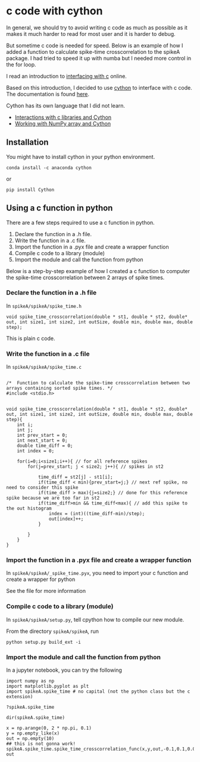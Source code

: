 # c code with cython

In general, we should try to avoid writing c code as much as possible as it makes it much harder to read for most user and it is harder to debug.

But sometime c code is needed for speed. Below is an example of how I added a function to calculate spike-time crosscorrelation to the spikeA package. 
I had tried to speed it up with numba but I needed more control in the for loop.

I read an introduction to [interfacing with c](https://scipy-lectures.org/advanced/interfacing_with_c/interfacing_with_c.html) online.

Based on this introduction, I decided to use [cython](https://cython.org/) to interface with c code. The documentation is found [here](https://cython.readthedocs.io/en/latest/).

Cython has its own language that I did not learn. 

* [Interactions with c libraries and Cython](https://cython.readthedocs.io/en/latest/src/tutorial/clibraries.html)
* [Working with NumPy array and Cython](http://docs.cython.org/en/latest/src/tutorial/numpy.html)



## Installation

You might have to install cython in your python environment.

```
conda install -c anaconda cython
```
or
```
pip install Cython
```

## Using a c function in python

There are a few steps required to use a c function in python.

1. Declare the function in a .h file.
2. Write the function in a .c file.
3. Import the function in a .pyx file and create a wrapper function
4. Compile c code to a library (module)
5. Import the module and call the function from python

Below is a step-by-step example of how I created a c function to computer the spike-time crosscorrelation between 2 arrays of spike times.


### Declare the function in a .h file

In `spikeA/spikeA/spike_time.h`
```
void spike_time_crosscorrelation(double * st1, double * st2, double* out, int size1, int size2, int outSize, double min, double max, double step);
```
This is plain c code.

### Write the function in a .c file

In `spikeA/spikeA/spike_time.c`
```

/*  Function to calculate the spike-time crosscorrelation between two arrays containing sorted spike times. */
#include <stdio.h>


void spike_time_crosscorrelation(double * st1, double * st2, double* out, int size1, int size2, int outSize, double min, double max, double step){
    int i;
    int j;
    int prev_start = 0;
    int next_start = 0;
    double time_diff = 0;
    int index = 0;
    
    for(i=0;i<size1;i++){ // for all reference spikes
        for(j=prev_start; j < size2; j++){ // spikes in st2
            
            time_diff = st2[j] - st1[i];
            if(time_diff < min){prev_start=j;} // next ref spike, no need to consider this spike
            if(time_diff > max){j=size2;} // done for this reference spike because we are too far in st2
            if(time_diff>min && time_diff<max){ // add this spike to the out histogram
                index = (int)((time_diff-min)/step); 
                out[index]++;
            }
        
        }
    }
}
```

### Import the function in a .pyx file and create a wrapper function

In `spikeA/spikeA/_spike_time.pyx`, you need to import your c function and create a wrapper for python

See the file for more information

### Compile c code to a library (module)

In `spikeA/spikeA/setup.py`, tell cpython how to compile our new module.

From the directory `spikeA/spikeA`, run 

```
python setup.py build_ext -i
```

### Import the module and call the function from python

In a jupyter notebook, you can try the following

```
import numpy as np
import matplotlib.pyplot as plt
import spikeA.spike_time # no capital (not the python class but the c extension)

?spikeA.spike_time
```

```
dir(spikeA.spike_time)
```

```
x = np.arange(0, 2 * np.pi, 0.1)
y = np.empty_like(x)
out = np.empty(10)
## this is not gonna work!
spikeA.spike_time.spike_time_crosscorrelation_func(x,y,out,-0.1,0.1,0.0005)
out
```
